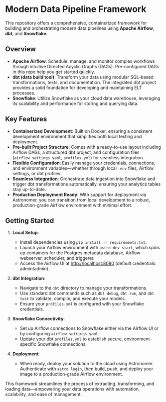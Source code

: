 # Modern Data Pipeline Framework

This repository offers a comprehensive, containerized framework for building and orchestrating modern data pipelines using **Apache Airflow**, **dbt**, and **Snowflake**.

## Overview

- **Apache Airflow**: Schedule, manage, and monitor complex workflows through intuitive Directed Acyclic Graphs (DAGs). Pre-configured DAGs in this repo help you get started quickly.
- **dbt (data build tool)**: Transform your data using modular SQL-based transformations, tests, and documentation. The integrated dbt project provides a solid foundation for developing and maintaining ELT processes.
- **Snowflake**: Utilize Snowflake as your cloud data warehouse, leveraging its scalability and performance for storing and querying data.

## Key Features

- **Containerized Development**: Built on Docker, ensuring a consistent development environment that simplifies both local testing and deployment.
- **Pre-built Project Structure**: Comes with a ready-to-use layout including Airflow DAGs, a structured dbt project, and configuration files (`airflow_settings.yaml`, `profiles.yml`) for seamless integration.
- **Flexible Configuration**: Easily manage your credentials, connections, and environment variables—whether through local `.env` files, Airflow settings, or dbt profiles.
- **Seamless Integration**: Orchestrate data ingestion into Snowflake and trigger dbt transformations automatically, ensuring your analytics tables stay up-to-date.
- **Production Deployment Ready**: With support for deployment via Astronomer, you can transition from local development to a robust, production-grade Airflow environment with minimal effort.

## Getting Started

1. **Local Setup**:  
   - Install dependencies using `pip install -r requirements.txt`.
   - Launch your Airflow environment with `astro dev start`, which spins up containers for the Postgres metadata database, Airflow webserver, scheduler, and triggerer.
   - Access the Airflow UI at [http://localhost:8080](http://localhost:8080) (default credentials: admin/admin).

2. **dbt Integration**:  
   - Navigate to the `dbt` directory to manage your transformations.
   - Use standard dbt commands such as `dbt debug`, `dbt run`, and `dbt test` to validate, compile, and execute your models.
   - Ensure your `profiles.yml` is configured with your Snowflake credentials.

3. **Snowflake Connectivity**:  
   - Set up Airflow connections to Snowflake either via the Airflow UI or by configuring `airflow_settings.yaml`.
   - Update your dbt `profiles.yml` to establish secure, environment-specific Snowflake connections.

4. **Deployment**:  
   - When ready, deploy your solution to the cloud using Astronomer. Authenticate with `astro login`, then build, push, and deploy your image to a production-grade Airflow environment.

This framework streamlines the process of extracting, transforming, and loading data—empowering your data operations with automation, scalability, and ease of management.

